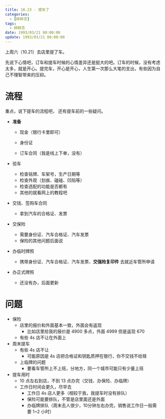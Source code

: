 ```yaml
---
title: 10.23 - 提车了
categories: 
  - [碎碎念]
tags:
  - 碎碎念
date: 1993/03/21 00:00:00
update: 1993/03/21 00:00:00
---
```


上周六（10.21）去店里提了车。

先说下心情吧，订车和提车时候的心情差异还是挺大的吧。订车的时候，没有考虑太多，就是开心。提完车，开心是开心，人生第一次那么大笔的支出，有些因为自己不理智带来的压抑。

# 流程

重点，说下提车的流程吧， 还有提车前的一些疑问。

- **准备**

  - 现金（银行卡里即可）

  - 身份证

  - 订车合同（我是线上下单，没有）

- 验车

  - 检查铭牌、车架号，生产日期等
  - 检查外观（划痕、磕碰、凹陷等）
  - 检查选配的功能是否都有
  - 其他的就看网上的教程吧

- 交钱、签购车合同

  - 拿到汽车的合格证、发票

- 交保险

  - 需要身份证、汽车合格证、汽车发票
  - 保险的其他问题后面说

- 办临时牌照

  - 携带身份证、汽车合格证、汽车发票、**交强险复印件** 去就近车管所申请

- 办正式牌照

  - 还没有办，后面更新

# 问题

- 保险
  - 店里的报价和外面基本一致，外面会有返现
    - 比如店里给我的报价是 4900 多点，外面 4999 但是返现 670
  - 有些 4s 店不让在外面上
- 周末提车
  - 有些 4s 店不让
    - 可能原因是 4s 店把合格证和钥匙质押在银行，你不交钱不给赎
  - 上临牌的问题
    - 要看车管所上不上班，分地方，同一个城市可能只有少量上班
- 提车用时
  - 10 点左右到店，不到 13 点办完（交钱、办保险、办临牌）
  - 工作日时间会更久，尽早去
    - 工作日 4s 店人更多（相较于我，我提车时没有排队）
    - 保险可能要排队，不管是店里面还是外面
    - 办临牌排队（周末去人很少，10分钟左右办完，销售说工作日一般需要 1~2 小时）